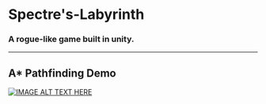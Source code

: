 # Spectre's-Labyrinth
### A rogue-like game built in unity.

---
## A* Pathfinding Demo

[![IMAGE ALT TEXT HERE](https://img.youtube.com/vi/8Nk-nhWVKUE/0.jpg)](https://www.youtube.com/watch?v=8Nk-nhWVKUE)
